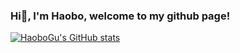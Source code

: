 ### Hi👋, I'm Haobo, welcome to my github page!

[![HaoboGu's GitHub stats](https://readme-status-4voh.vercel.app/api?username=HaoboGu&count_private=true&show_icons=true&theme=transparent)](https://github.com/HaoboGu)
<!--
**HaoboGu/HaoboGu** is a ✨ _special_ ✨ repository because its `README.md` (this file) appears on your GitHub profile.

Here are some ideas to get you started:

- 🔭 I’m currently working on AI-assisted programming tools
- 🌱 I’m currently learning ...
- 👯 I’m looking to collaborate on ...
- 🤔 I’m looking for help with ...
- 💬 Ask me about ...
- 📫 How to reach me: ...
- 😄 Pronouns: ...
- ⚡ Fun fact: ...
-->
